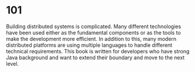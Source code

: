 # 101

Building distributed systems is complicated. Many different technologies have been used either as the fundamental components or as the tools to make the development more efficient. In addition to this, many modern distributed platforms are using multiple languages to handle different technical requirements. This book is written for developers who have strong Java background and want to extend their boundary and move to the next level.




